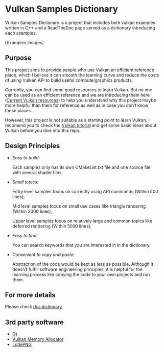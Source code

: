 # Vulkan Samples Dictionary

Vulkan Samples Dictionary is a project that includes both vulkan examples written in C++ and a ReadTheDoc page served as a dictionary introducing each examples.

[Examples Images]

## Purpose

This project aims to provide people who use Vulkan an efficient reference place, which I believe it can smooth the learning curve and reduce the costs of using Vulkan API to build useful compute/graphics products.

Currently, you can find some good resources to learn Vulkan. But no one can be used as an efficient reference and we are introducing them here ([Current Vulkan resources](https://vulkan-samples-dictionary.readthedocs.io/en/latest/#current-vulkan-resources)) to help you understand why this project maybe more helpful than them for reference as well as in case you don’t know these places.

However, this project is not suitable as a starting point to learn Vulkan. I recomend you to check the [Vulkan tutorial](https://vulkan-tutorial.com/) and get some basic ideas about Vulkan before you dive into this repo.

## Design Principles

* *Easy to build*:
  
  Each samples only has its own CMakeList.txt file and one source file with several shader files.

* *Small topics*:
  
  Entry level samples focus on correctly using API commands (Within 500 lines);

    Mid level samples focus on small use cases like triangle rendering (Within 2000 lines);

    Upper level samples focus on relatively large and common topics like deferred rendering (Within 5000 lines);

* *Easy to find*:

    You can search keywords that you are interested in in the dictionary. 

* *Convenient to copy and paste*:

    Abstraction of the code would be kept as less as possible. Although it doesn’t fulfill software engineering principles, it is helpful for the learning process like copying the code to your own projects and run them.


## For more details

Please check [this dictionary](https://vulkan-samples-dictionary.readthedocs.io/en/latest/#). 

## 3rd party software

* [Qt](https://www.qt.io/?hsLang=en)
* [Vulkan Memory Allocator](https://gpuopen.com/vulkan-memory-allocator/)
* [LodePNG](https://github.com/lvandeve/lodepng)